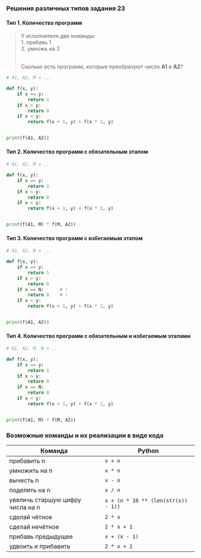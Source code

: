### Решения различных типов задания 23

#### Тип 1. Количество программ
<blockquote>
У ис­пол­ни­те­ля две ко­ман­ды:<br>
1. при­бавь 1<br>
2. умножь на 2<br><br>

Сколько есть программ, которые преобразуют число **A1** в **A2**?
</blockquote>

```python
# A1, A2, M = ...

def f(x, y):
	if x == y:
		return 1
	if x > y:
		return 0
	if x < y:
		return f(x + 1, y) + f(x * 2, y)


print(f(A1, A2))
```

#### Тип 2. Количество программ с обязательным этапом
```python
# A1, A2, M = ...

def f(x, y):
	if x == y:
		return 1
	if x > y:
		return 0
	if x < y:
		return f(x + 1, y) + f(x * 2, y)


print(f(A1, M) * f(M, A2))
```

#### Тип 3. Количество программ с избегаемым этапом
```python
# A1, A2, N = ...

def f(x, y):
	if x == y:
		return 1
	if x > y:
		return 0
	if x == N:		# !
		return 0	# !
	if x < y:
		return f(x + 1, y) + f(x * 2, y)


print(f(A1, A2))
```

#### Тип 4. Количество программ с обязательным и избегаемым этапами
```python
# A1, A2, M, N = ...

def f(x, y):
	if x == y:
		return 1
	if x > y:
		return 0
	if x == N:
		return 0
	if x < y:
		return f(x + 1, y) + f(x * 2, y)


print(f(A1, M) * f(M, A2))
```

### Возможные команды и их реализации в виде кода

|Команда|Python|
|-|-|
|прибавить n|``x + n``|
|умножить на n|``x * n``|
|вычесть n|``x - n``|
|поделить на n|``x / n``|
|увеличь старшую цифру числа на n|``x + (n * 10 ** (len(str(x)) - 1))``|
|сделай чётное|``2 * x``|
|сделай нечётное|``2 * x + 1``|
|прибавь предыдущее|``x + (x - 1)``|
|удвоить и прибавить|``2 * x + 1``|
